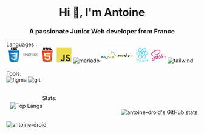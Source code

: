 <h1 align="center">Hi 👋, I'm Antoine</h1>
<h3 align="center">A passionate Junior Web developer from France</h3>
Languages :
</br>
<div display: inline-block;>
  <img src="https://raw.githubusercontent.com/devicons/devicon/master/icons/css3/css3-original-wordmark.svg" alt="css3" width="40" height="40"/>
  <img src="https://raw.githubusercontent.com/devicons/devicon/master/icons/express/express-original-wordmark.svg" alt="express" width="40" height="40"/> 
  <img src="https://raw.githubusercontent.com/devicons/devicon/master/icons/html5/html5-original-wordmark.svg" alt="html5" width="40" height="40"/>
  <img src="https://raw.githubusercontent.com/devicons/devicon/master/icons/javascript/javascript-original.svg" alt="javascript" width="40" height="40"/> 
  <img src="https://www.vectorlogo.zone/logos/mariadb/mariadb-icon.svg" alt="mariadb" width="40" height="40"/> 
  <img src="https://raw.githubusercontent.com/devicons/devicon/master/icons/mysql/mysql-original-wordmark.svg" alt="mysql" width="40" height="40"/> 
  <img src="https://raw.githubusercontent.com/devicons/devicon/master/icons/nodejs/nodejs-original-wordmark.svg" alt="nodejs" width="40" height="40"/> 
  <img src="https://raw.githubusercontent.com/devicons/devicon/master/icons/react/react-original-wordmark.svg" alt="react" width="40" height="40"/> 
  <img src="https://raw.githubusercontent.com/devicons/devicon/master/icons/sass/sass-original.svg" alt="sass" width="40" height="40"/> 
  <img src="https://www.vectorlogo.zone/logos/tailwindcss/tailwindcss-icon.svg" alt="tailwind" width="40" height="40"/> 
</div>

</br>
Tools:
<div display: inline-block;>
<img src="https://www.vectorlogo.zone/logos/figma/figma-icon.svg" alt="figma" width="40" height="40"/>
<img src="https://www.vectorlogo.zone/logos/git-scm/git-scm-icon.svg" alt="git" width="40" height="40"/>
</div>
</br>

Stats:
    <img align="left" src="https://github-readme-stats.vercel.app/api/top-langs/?username=antoine-droid&layout=default&theme=radical" alt="Top Langs" style="margin: 20px 0px 20px 10px;" />  
    <img align="right" src="https://github-readme-stats.vercel.app/api?username=antoine-droid&count_private=true&show_icons=true&include_all_commits=true&title_color=113dee&text_color=fcf7f7&icon_color=faf4f4&theme=solarized-dark" alt="antoine-droid's GitHub stats" style="margin: 20px 0px 20px 10px;" /> 
</br>
</br>
</br>
<img align="center" margin="2rem" src="https://github-profile-trophy.vercel.app/?username=antoine-droid" alt="antoine-droid" /> 
